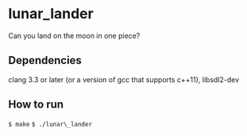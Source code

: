 # lunar_lander
Can you land on the moon in one piece?

## Dependencies
clang 3.3 or later (or a version of gcc that supports c++11), libsdl2-dev

## How to run
`$ make`
`$ ./lunar\_lander`
